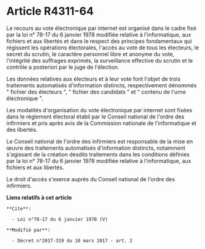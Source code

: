 # Article R4311-64

Le recours au vote électronique par internet est organisé dans le cadre fixé par la loi n° 78-17 du 6 janvier 1978 modifiée
relative à l'informatique, aux fichiers et aux libertés et dans le respect des principes fondamentaux qui régissent les
opérations électorales, l'accès au vote de tous les électeurs, le secret du scrutin, le caractère personnel libre et anonyme
du vote, l'intégrité des suffrages exprimés, la surveillance effective du scrutin et le contrôle a posteriori par le juge de
l'élection. 

Les données relatives aux électeurs et à leur vote font l'objet de trois traitements automatisés d'information distincts,
respectivement dénommés " fichier des électeurs ", " fichier des candidats " et " contenu de l'urne électronique ". 

Les modalités d'organisation du vote électronique par internet sont fixées dans le règlement électoral établi par le Conseil
national de l'ordre des infirmiers et pris après avis de la Commission nationale de l'informatique et des libertés. 

Le Conseil national de l'ordre des infirmiers est responsable de la mise en œuvre des traitements automatisés d'information
distincts, notamment s'agissant de la création desdits traitements dans les conditions définies par la loi n° 78-17 du 6
janvier 1978 modifiée relative à l'informatique, aux fichiers et aux libertés. 

Le droit d'accès s'exerce auprès du Conseil national de l'ordre des infirmiers.

**Liens relatifs à cet article**

	**Cite**:

	  - Loi n°78-17 du 6 janvier 1978 (V)

	**Modifié par**:

	  - Décret n°2017-319 du 10 mars 2017 - art. 2
